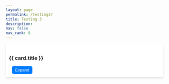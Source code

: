 ```yaml
---
layout: page
permalink: /testing3/
title: Testing 3
description: 
nav: false
nav_rank: 8
---
```


<!DOCTYPE html>
<html lang="en">

<head>
  <meta charset="UTF-8">
  <meta name="viewport" content="width=device-width, initial-scale=1.0">
  <title>Card Page</title>
  <style>
    .card-container {
      position: sticky;
      top: 80px; /* Adjust as needed based on your header height */
      z-index: 1000; /* Ensure it's above other content */
      background-color: white;
      padding: 10px;
      box-shadow: 0 4px 6px rgba(0, 0, 0, 0.1);
    }

    .card-title {
      margin-bottom: 5px;
    }

    .toggle-button {
      cursor: pointer;
      margin-left: 10px;
      background-color: #007bff;
      color: white;
      border: none;
      padding: 5px 10px;
      border-radius: 5px;
    }

    .toggle-button:hover {
      background-color: #0056b3;
    }
  </style>
</head>

<body>

  <div class="card-container">
    <h3 class="card-title">{{ card.title }}</h3>
    <button class="toggle-button">Expand</button>
  </div>
  <div class="card-content" style="display: none;">
    {{ card.content }}
  </div>

  <script>
    document.addEventListener('DOMContentLoaded', function() {
      const toggleButtons = document.querySelectorAll('.toggle-button');

      toggleButtons.forEach(button => {
        button.addEventListener('click', function() {
          const cardContent = this.parentElement.nextElementSibling;
          const isCollapsed = cardContent.style.display === 'none';

          if (isCollapsed) {
            cardContent.style.display = 'block';
            this.textContent = 'Collapse';
          } else {
            cardContent.style.display = 'none';
            this.textContent = 'Expand';
          }
        });
      });
    });
  </script>

</body>

</html>

